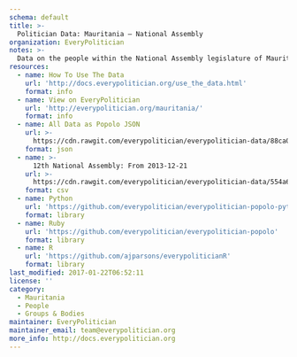 ```yaml
---
schema: default
title: >-
  Politician Data: Mauritania — National Assembly
organization: EveryPolitician
notes: >-
  Data on the people within the National Assembly legislature of Mauritania.
resources:
  - name: How To Use The Data
    url: 'http://docs.everypolitician.org/use_the_data.html'
    format: info
  - name: View on EveryPolitician
    url: 'http://everypolitician.org/mauritania/'
    format: info
  - name: All Data as Popolo JSON
    url: >-
      https://cdn.rawgit.com/everypolitician/everypolitician-data/88ca0e1e715e70dc4fc376ec007cc723ad8680ac/data/Mauritania/National_Assembly/ep-popolo-v1.0.json
    format: json
  - name: >-
      12th National Assembly: From 2013-12-21
    url: >-
      https://cdn.rawgit.com/everypolitician/everypolitician-data/554a6cb306153130ac5558e4c015471d63e57cb7/data/Mauritania/National_Assembly/term-12.csv
    format: csv
  - name: Python
    url: 'https://github.com/everypolitician/everypolitician-popolo-python'
    format: library
  - name: Ruby
    url: 'https://github.com/everypolitician/everypolitician-popolo'
    format: library
  - name: R
    url: 'https://github.com/ajparsons/everypoliticianR'
    format: library
last_modified: 2017-01-22T06:52:11
license: ''
category:
  - Mauritania
  - People
  - Groups & Bodies
maintainer: EveryPolitician
maintainer_email: team@everypolitician.org
more_info: http://docs.everypolitician.org
---
```

